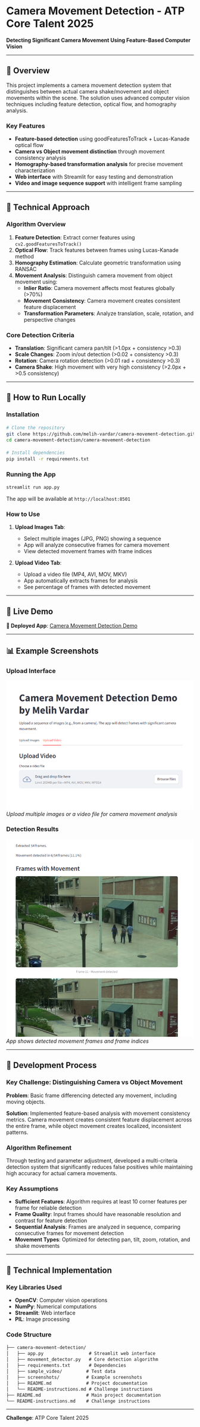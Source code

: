 # Camera Movement Detection - ATP Core Talent 2025

**Detecting Significant Camera Movement Using Feature-Based Computer Vision**

---

## 🎯 Overview

This project implements a camera movement detection system that distinguishes between actual camera shake/movement and object movements within the scene. The solution uses advanced computer vision techniques including feature detection, optical flow, and homography analysis.

### Key Features
- **Feature-based detection** using goodFeaturesToTrack + Lucas-Kanade optical flow
- **Camera vs Object movement distinction** through movement consistency analysis
- **Homography-based transformation analysis** for precise movement characterization
- **Web interface** with Streamlit for easy testing and demonstration
- **Video and image sequence support** with intelligent frame sampling

---

## 🔬 Technical Approach

### Algorithm Overview
1. **Feature Detection**: Extract corner features using `cv2.goodFeaturesToTrack()`
2. **Optical Flow**: Track features between frames using Lucas-Kanade method
3. **Homography Estimation**: Calculate geometric transformation using RANSAC
4. **Movement Analysis**: Distinguish camera movement from object movement using:
   - **Inlier Ratio**: Camera movement affects most features globally (>70%)
   - **Movement Consistency**: Camera movement creates consistent feature displacement
   - **Transformation Parameters**: Analyze translation, scale, rotation, and perspective changes

### Core Detection Criteria
- **Translation**: Significant camera pan/tilt (>1.0px + consistency >0.3)
- **Scale Changes**: Zoom in/out detection (>0.02 + consistency >0.3)
- **Rotation**: Camera rotation detection (>0.01 rad + consistency >0.3)
- **Camera Shake**: High movement with very high consistency (>2.0px + >0.5 consistency)

---

## 🚀 How to Run Locally

### Installation
```bash
# Clone the repository
git clone https://github.com/melih-vardar/camera-movement-detection.git
cd camera-movement-detection/camera-movement-detection

# Install dependencies
pip install -r requirements.txt
```

### Running the App
```bash
streamlit run app.py
```

The app will be available at `http://localhost:8501`

### How to Use
1. **Upload Images Tab**: 
   - Select multiple images (JPG, PNG) showing a sequence
   - App will analyze consecutive frames for camera movement
   - View detected movement frames with frame indices

2. **Upload Video Tab**:
   - Upload a video file (MP4, AVI, MOV, MKV)
   - App automatically extracts frames for analysis
   - See percentage of frames with detected movement

---

## 🎨 Live Demo

**🔗 Deployed App**: [Camera Movement Detection Demo](https://cam-movement-detection-mv.streamlit.app/)

---

## 📊 Example Screenshots

### Upload Interface
![Upload Interface](camera-movement-detection/screenshots/upload-interface.png)
*Upload multiple images or a video file for camera movement analysis*

### Detection Results
![Detection Results](camera-movement-detection/screenshots/detection-results.png)
*App shows detected movement frames and frame indices*

---

## 🧠 Development Process

### Key Challenge: Distinguishing Camera vs Object Movement
**Problem**: Basic frame differencing detected any movement, including moving objects.

**Solution**: Implemented feature-based analysis with movement consistency metrics. Camera movement creates consistent feature displacement across the entire frame, while object movement creates localized, inconsistent patterns.

### Algorithm Refinement
Through testing and parameter adjustment, developed a multi-criteria detection system that significantly reduces false positives while maintaining high accuracy for actual camera movements.

### Key Assumptions
- **Sufficient Features**: Algorithm requires at least 10 corner features per frame for reliable detection
- **Frame Quality**: Input frames should have reasonable resolution and contrast for feature detection
- **Sequential Analysis**: Frames are analyzed in sequence, comparing consecutive frames for movement detection
- **Movement Types**: Optimized for detecting pan, tilt, zoom, rotation, and shake movements

---

## 🔧 Technical Implementation

### Key Libraries Used
- **OpenCV**: Computer vision operations
- **NumPy**: Numerical computations
- **Streamlit**: Web interface
- **PIL**: Image processing

### Code Structure
```
├── camera-movement-detection/
│   ├── app.py                 # Streamlit web interface
│   ├── movement_detector.py   # Core detection algorithm
│   ├── requirements.txt       # Dependencies
│   ├── sample_video/         # Test data
│   ├── screenshots/          # Example screenshots
│   ├── README.md             # Project documentation
│   └── README-instructions.md # Challenge instructions
├── README.md                 # Main project documentation
└── README-instructions.md    # Challenge instructions
```

---

**Challenge**: ATP Core Talent 2025  